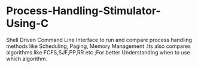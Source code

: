 # Process-Handling-Stimulator-Using-C
Shell Driven Command Line Interface to run and compare process handling methods like Scheduling, Paging, Memory Management .Its also compares algorithms like FCFS,SJF,PP,RR etc  ;For better Understanding when to use which algorithm.
